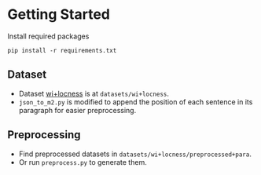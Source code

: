# Getting Started
Install required packages
```
pip install -r requirements.txt
```

## Dataset
- Dataset [wi+locness](https://www.cl.cam.ac.uk/research/nl/bea2019st/) is at `datasets/wi+locness`.
- `json_to_m2.py` is modified to append the position of each sentence in its paragraph for easier preprocessing.

## Preprocessing
- Find preprocessed datasets in `datasets/wi+locness/preprocessed+para`.
- Or run `preprocess.py` to generate them.
